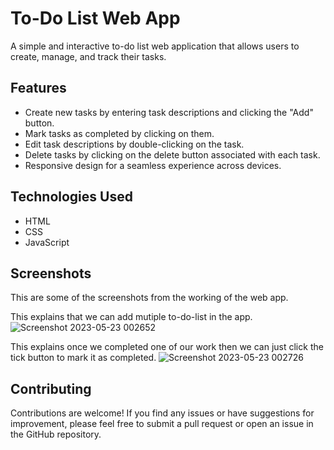 # To-Do List Web App

A simple and interactive to-do list web application that allows users to create, manage, and track their tasks.

## Features

- Create new tasks by entering task descriptions and clicking the "Add" button.
- Mark tasks as completed by clicking on them.
- Edit task descriptions by double-clicking on the task.
- Delete tasks by clicking on the delete button associated with each task.
- Responsive design for a seamless experience across devices.

## Technologies Used

- HTML
- CSS
- JavaScript


## Screenshots
This are some of the screenshots from the working of the web app.

This explains that we can add mutiple to-do-list in the app.
![Screenshot 2023-05-23 002652](https://github.com/ayan-joshi/to-do-list/assets/96243602/b566bf51-cd86-4363-9d02-22b072dbb0f8)

This explains once we completed one of our work then we can just click the tick button to mark it as completed.
![Screenshot 2023-05-23 002726](https://github.com/ayan-joshi/to-do-list/assets/96243602/1aa31a2c-7a1e-4175-a529-8419a7dc58d8)

## Contributing
Contributions are welcome! If you find any issues or have suggestions for improvement, please feel free to submit a pull request or open an issue in the GitHub repository.

